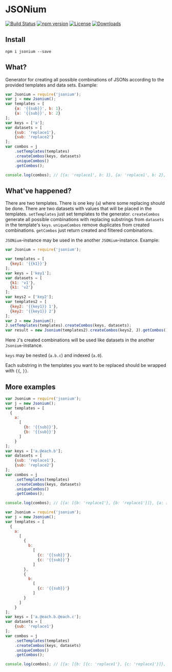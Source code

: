 # JSONium

[![Build Status](https://travis-ci.org/onechiporenko/jsonium.svg)](https://travis-ci.org/onechiporenko/jsonium)
[![npm version](https://badge.fury.io/js/jsonium.png)](http://badge.fury.io/js/jsonium)
[![License](http://img.shields.io/:license-mit-blue.svg)](http://doge.mit-license.org)
[![Downloads](http://img.shields.io/npm/dm/jsonium.svg)](https://www.npmjs.com/package/jsonium)

## Install

```
npm i jsonium --save
```

## What?

Generator for creating all possible combinations of JSONs according to the provided templates and data sets.
Example:

```javascript
var Jsonium = require('jsonium');
var j = new Jsonium();
var templates = [
    {a: '{{sub}}', b: 1},
    {a: '{{sub}}', b: 2}
];
var keys = ['a'];
var datasets = [
    {sub: 'replace1'},
    {sub: 'replace2'}
];
var combos = j
    .setTemplates(templates)
    .createCombos(keys, datasets)
    .uniqueCombos()
    .getCombos();

console.log(combos); // [{a: 'replace1', b: 1}, {a: 'replace1', b: 2}, {a: 'replace2', b: 1}, {a: 'replace2', b: 2}]
```

## What've happened?

There are two templates. There is one key (`a`) where some replacing should be done. There are two datasets with values that will be placed in the templates. `setTemplates` just set templates to the generator. `createCombos` generate all possible combinations with replacing substrings from `datasets` in the template's `keys`. `uniqueCombos` remove duplicates from created combinations. `getCombos` just return created and filtered combinations.

`JSONium`-instance may be used in the another `JSONium`-instance. Example:

```javascript
var Jsonium = require('jsonium');

var templates = [
  {key1: '{{k1}}'}
];
var keys = ['key1'];
var datasets = [
  {k1: 'v1'},
  {k1: 'v2'}
];
var keys2 = ['key2'];
var templates2 = [
  {key2: '{{key1}} 1'},
  {key2: '{{key1}} 2'}
];
var J = new Jsonium();
J.setTemplates(templates).createCombos(keys, datasets);
var result = new Jsonium(templates2).createCombos(keys2, J).getCombos();
```

Here `J`'s created combinations will be used like datasets in the another `Jsonium`-instance.

`keys` may be nested (`a.b.c`) and indexed (`a.0`).

Each substring in the templates you want to be replaced should be wrapped with `{{`, `}}`.

## More examples

```javascript
var Jsonium = require('jsonium');
var j = new Jsonium();
var templates = [
  {
    a: 
      [
        {b: '{{sub}}'},
        {b: '{{sub}}'}
      ]
    }
];
var keys = ['a.@each.b'];
var datasets = [
    {sub: 'replace1'},
    {sub: 'replace2'}
];
var combos = j
    .setTemplates(templates)
    .createCombos(keys, datasets)
    .uniqueCombos()
    .getCombos();

console.log(combos); // [{a: [{b: 'replace1'}, {b: 'replace1'}]}, {a: [{b: 'replace2'}, {b: 'replace2'}]}]
```

```javascript
var Jsonium = require('jsonium');
var j = new Jsonium();
var templates = [
  {
    a: 
      [
        {
          b: 
            [
              {c: '{{sub}}'},
              {c: '{{sub}}'}
            ] 
        },
        {
          b: 
            [
              {c: '{{sub}}'}
            ] 
        }
      ]
    }
];
var keys = ['a.@each.b.@each.c'];
var datasets = [
    {sub: 'replace1'}
];
var combos = j
    .setTemplates(templates)
    .createCombos(keys, datasets)
    .uniqueCombos()
    .getCombos();

console.log(combos); // [{a: [{b: [{c: 'replace1'}, {c: 'replace1'}]}, {b: [{c: 'replace1'}]}]}]
```